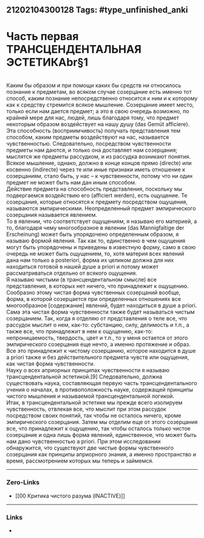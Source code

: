 21202104300128
Tags: #type_unfinished_anki
---
# Часть первая ТРАНСЦЕНДЕНТАЛЬНАЯ ЭСТЕТИКАbr§1

<br>    Каким бы образом и при помощи каких бы средств ни относилось познание к предметам, во всяком случае созерцание есть именно тот способ, каким познание непосредственно относится к ним и к которому как к средству стремится всякое мышление. Созерцание имеет место, только если нам дается предмет; а это в свою очередь возможно, по крайней мере для нас, людей, лишь благодаря тому, что предмет некоторым образом воздействует на нашу душу (das Gemüt afficiere). Эта способность (восприимчивость) получать представления тем способом, каким предметы воздействуют на нас, называется чувственностью. Следовательно, посредством чувственности предметы нам даются, и только она доставляет нам созерцания; мыслятся же предметы рассудком, и из рассудка возникают понятия. Всякое мышление, однако, должно в конце концов прямо (directe) или косвенно (indirecte) через те или иные признаки иметь отношение к созерцаниям, стало быть, у нас – к чувственности, потому что ни один предмет не может быть нам дан иным способом.<br>Действие предмета на способность представления, поскольку мы подвергаемся воздействию его (afficiert werden), есть ощущение. Те созерцания, которые относятся к предмету посредством ощущения, называются эмпирическими. Неопределенный предмет эмпирического созерцания называется явлением.<br>То в явлении, что соответствует ощущениям, я называю его материей, а то, благодаря чему многообразное в явлении (das Mannigfaltige der Erscheinung) может быть упорядочено определенным образом, я называю формой явления. Так как то, единственно в чем ощущения могут быть упорядочены и приведены в известную форму, само в свою очередь не может быть ощущением, то, хотя материя всех явлений дана нам только а posteriori, форма их целиком должна для них находиться готовой в нашей душе а priori и потому может рассматриваться отдельно от всякого ощущения.<br>Я называю чистыми (в трансцендентальном смысле) все представления, в которых нет ничего, что принадлежит к ощущению. Сообразно этому чистая форма чувственных созерцаний вообще, форма, в которой созерцается при определенных отношениях все многообразное [содержание] явлений, будет находиться в душе а priori. Сама эта чистая форма чувственности также будет называться чистым созерцанием. Так, когда я отделяю от представления о теле все, что рассудок мыслит о нем, как-то: субстанцию, силу, делимость и т.п., а также все, что принадлежит в нем к ощущению, как-то: непроницаемость, твердость, цвет и т.п., то у меня остается от этого эмпирического созерцания еще нечто, а именно протяжение и образ. Все это принадлежит к чистому созерцанию, которое находится в душе а priori также и без действительного предмета чувств или ощущения, как чистая форма чувственности.<br>Науку о всех априорных принципах чувственности я называю трансцендентальной эстетикой.[9] Следовательно, должна существовать наука, составляющая первую часть трансцендентального учения о началах, в противоположность науке, содержащей принципы чистого мышления и называемой трансцендентальной логикой.<br>Итак, в трансцендентальной эстетике мы прежде всего изолируем чувственность, отвлекая все, что мыслит при этом рассудок посредством своих понятий, так чтобы не осталось ничего, кроме эмпирического созерцания. Затем мы отделим еще от этого созерцания все, что принадлежит к ощущению, так чтобы осталось только чистое созерцание и одна лишь форма явлений, единственное, что может быть нам дано чувственностью а priori. При этом исследовании обнаружится, что существуют две чистые формы чувственного созерцания как принципы априорного знания, а именно пространство и время, рассмотрением которых мы теперь и займемся.

---
### Zero-Links
- [[00 Критика чистого разума (INACTIVE)]]
---
### Links
-